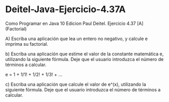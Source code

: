 # Deitel-Java-Ejercicio-4.37A
Como Programar en Java 10 Edicion Paul Deitel. Ejercicio 4.37 [A] (Factorial)

A) Escriba una aplicación que lea un entero no negativo, y calcule e imprima su factorial.

b) Escriba una aplicación que estime el valor de la constante matemática e, utilizando la siguiente fórmula. Deje que el usuario introduzca el número de términos a calcular.

e = 1 + 1/1! + 1/2! + 1/3! + ...

c) Escriba una aplicación que calcule el valor de e^(x), utilizando la siguiente fórmula. Deje que el usuario introduzca el número de términos a calcular.
